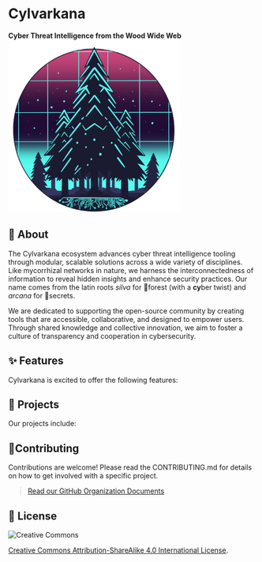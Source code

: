 # Cylvarkana
**Cyber Threat Intelligence from the Wood Wide Web**  
<img src="../images/cylvarkana.png" height=350>

## 💎 About
The Cylvarkana ecosystem advances cyber threat intelligence tooling through modular, scalable solutions across a wide variety of disciplines. Like mycorrhizal networks in nature, we harness the interconnectedness of information to reveal hidden insights and enhance security practices. Our name comes from the latin roots *silva* for 🌲forest (with a **cy**ber twist) and *arcana* for 🔑secrets.

We are dedicated to supporting the open-source community by creating tools that are accessible, collaborative, and designed to empower users. Through shared knowledge and collective innovation, we aim to foster a culture of transparency and cooperation in cybersecurity.

## ✨ Features
Cylvarkana is excited to offer the following features:

## 🧰 Projects
Our projects include:

## 🤝Contributing
Contributions are welcome! Please read the CONTRIBUTING.md for details on how to get involved with a specific project.

>  [Read our GitHub Organization Documents](../README.md)

## 📜 License

![Creative Commons](https://img.shields.io/badge/Creative_Commons-4.0-white.svg?logo=creativecommons)

[Creative Commons Attribution-ShareAlike 4.0 International License](http://creativecommons.org/licenses/by-sa/4.0/).
